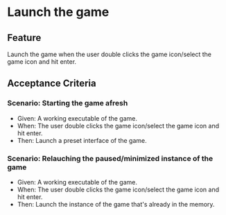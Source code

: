 # Launch the game

## Feature

Launch the game when the user double clicks the game icon/select the game icon and hit enter.

## Acceptance Criteria

### Scenario: Starting the game afresh

  - Given: A working executable of the game.
  - When: The user double clicks the game icon/select the game icon and hit enter.
  - Then: Launch a preset interface of the game.

### Scenario: Relauching the paused/minimized instance of the game

  - Given: A working executable of the game.
  - When: The user double clicks the game icon/select the game icon and hit enter.
  - Then: Launch the instance of the game that's already in the memory.
